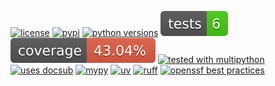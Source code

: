 [![license](https://img.shields.io/github/license/makukha/date62.svg)](https://github.com/makukha/date62/blob/main/LICENSE)
[![pypi](https://img.shields.io/pypi/v/date62.svg#v0.1.0)](https://pypi.org/project/date62)
[![python versions](https://img.shields.io/pypi/pyversions/date62.svg)](https://pypi.org/project/date62)
[![tests](https://raw.githubusercontent.com/makukha/date62/v0.1.0/docs/img/badge/tests.svg)](https://github.com/makukha/date62)
[![coverage](https://raw.githubusercontent.com/makukha/date62/v0.1.0/docs/img/badge/coverage.svg)](https://github.com/makukha/date62)
[![tested with multipython](https://img.shields.io/badge/tested_with-multipython-x)](https://github.com/makukha/multipython)
[![uses docsub](https://img.shields.io/endpoint?url=https://raw.githubusercontent.com/makukha/docsub/refs/heads/main/docs/badge/v1.json)](https://github.com/makukha/docsub)
[![mypy](https://img.shields.io/badge/type_checked-mypy-%231674b1)](http://mypy.readthedocs.io)
[![uv](https://img.shields.io/endpoint?url=https://raw.githubusercontent.com/astral-sh/uv/main/assets/badge/v0.json)](https://github.com/astral-sh/ruff)
[![ruff](https://img.shields.io/endpoint?url=https://raw.githubusercontent.com/astral-sh/ruff/main/assets/badge/v2.json)](https://github.com/astral-sh/ruff)
[![openssf best practices](https://www.bestpractices.dev/projects/10374/badge)](https://www.bestpractices.dev/projects/)
